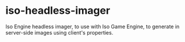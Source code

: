 # iso-headless-imager
Iso Engine headless imager, to use with Iso Game Engine, to generate in server-side images using client's properties.
